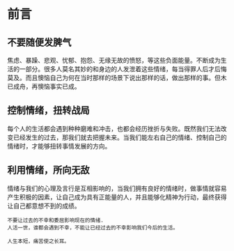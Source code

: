 # 前言

## 不要随便发脾气
焦虑、暴躁、悲观、忧郁、抱怨、无缘无故的愤怒，等这些负面能量。不断成为生活的一部分。很多人莫名其妙的和身边的人发泄着这些情绪，每当得罪人后才后悔莫及。而且懊恼自己为何在当时那样的场景下说出那样的话，做出那样的事。但木已成舟，再懊恼事实已成。

## 控制情绪，扭转战局
每个人的生活都会遇到种种磨难和冲击，也都会经历挫折与失败。既然我们无法改变已经发生的过去，那我们就去把握未来。当我们能左右自己的情绪、控制自己的情绪时，才能够扭转事情发展的方向。

## 利用情绪，所向无敌
情绪与我们的心理及言行是互相影响的，当我们拥有良好的情绪时，做事情就容易产生积极的因素，让自己成为具有正能量的人，并且能够化精神为行动，最终获得让自己都意想不到的成绩。

```
不要让过去的不幸和委屈影响现在的情绪.
人活一世，谁都会遇到不幸，不能让已经过去的不幸影响我们今后的生活。
```

```
人生本短，痛苦使之长耳。
```

